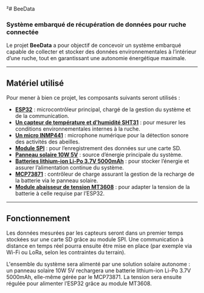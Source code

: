 ²# BeeData

### Système embarqué de récupération de données pour ruche connectée

Le projet **BeeData** a pour objectif de concevoir un système embarqué capable de collecter et stocker des données environnementales à l’intérieur d’une ruche, tout en garantissant une autonomie énergétique maximale.

---

## Matériel utilisé

Pour mener à bien ce projet, les composants suivants seront utilisés :

* [**ESP32**](Eps32.md) : microcontrôleur principal, chargé de la gestion du système et de la communication.
* [**Un capteur de température et d'humidité SHT31**](SHT31.md) : pour mesurer les conditions environnementales internes à la ruche.
* [**Un micro INMP441**](Micro_INMP441.md) : microphone numérique pour la détection sonore des activités des abeilles.
* [**Module SPI**](Module_SPI.md) : pour l’enregistrement des données sur une carte SD.
* [**Panneau solaire 10W 5V**](Panneau_Solaire.md) : source d’énergie principale du système.
* [**Batteries lithium-ion Li-Po 3.7V 5000mAh**](Li-Po.md) : pour stocker l’énergie et assurer l’alimentation continue du système.
* [**MCP73871**](MCP73871.md) : contrôleur de charge assurant la gestion de la recharge de la batterie via le panneau solaire.
* [**Module abaisseur de tension MT3608**](MT3608.md) : pour adapter la tension de la batterie à celle requise par l’ESP32.

---

## Fonctionnement

Les données mesurées par les capteurs seront dans un premier temps stockées sur une carte SD grâce au module SPI. Une communication à distance en temps réel pourra ensuite être mise en place (par exemple via Wi-Fi ou LoRa, selon les contraintes du terrain).

L'ensemble du système sera alimenté par une solution solaire autonome : un panneau solaire 10W 5V rechargera une batterie lithium-ion Li-Po 3.7V 5000mAh, elle-même gérée par le MCP73871. La tension sera ensuite régulée pour alimenter l’ESP32 grâce au module MT3608.

